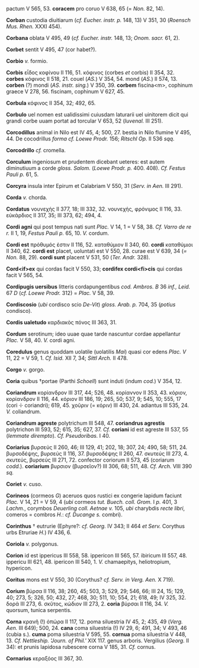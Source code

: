 pactum V 565, 53. **coracem** pro coruo V 638, 65 (= *Non.* 82, 14).

**Corban** custodia diuitiarum (*cf. Eucher. instr. p.* 148, 13) V
351, 30 (*Roensch Mus. Rhen.* XXXI 454).

**Corbana** oblata V 495, 49 (*cf. Eucher. instr.* 148, 13; *Onom.
sacr.* 61, 2).

**Corbet** sentit V 495, 47 (cor habet?).

**Corbio** *v.* formio.

**Corbis** εἶδος κοφίνου II 116, 51. κόφινος (corbes *et* corbis) II
354, 32. **corbes** κόφινος II 518, 21. couel (*AS.*) V 354, 54. mond
(*AS.*) II 574, 13. **corben** (?) mondi (*AS. instr. sing.*) V 350, 39.
**corbem** fiscina\<m\>, cophinum graece V 278, 56. fiscinam, cophinum V
627, 45.

**Corbula** κόφινος II 354, 32; 492, 65.

**Corbulo** uel nomen est ualidissimi cuiusdam laturarii uel uinitorem
dicit qui grandi corbe uuam portat ad torcular V 653, 52 (*Iuvenal.* III
251).

**Corcodillus** animal in Nilo est IV 45, 4; 500, 27. bestia in Nilo
flumine V 495, 44. De cocodrillus *forma cf. Loewe Prodr.* 156; *Ritschl
Op.* II 536 *sqq.*

**Corcodrillo** *cf.* cromella.

**Corculum** ingeniosum et prudentem dicebant ueteres: est autem
diminutiuum a corde *gloss. Salom.* (*Loewe Prodr. p.* 400. 408). *Cf.
Festus Pauli p.* 61, 5.

**Corcyra** insula inter Epirum et Calabriam V 550, 31 (*Serv. in
Aen.* III 291).

**Corda** *v.* chorda.

**Cordatus** νουνεχής II 377, 18; III 332, 32. νουνεχής, φρόνιμος II
116, 33. εὐκάρδιος II 317, 35; III 373, 62; 494, 4.

**Cordi agni** qui post tempus nati sunt *Plac.* V 14, 1 = V 58, 38.
*Cf. Varro de re r.* II 1, 19, *Festus Pauli p.* 65, 10. *V.* cordum.

**Cordi est** πρόθυμός ἐστιν II 116, 52. καταθύμιον II 340, 60.
**cordi** καταθύμιοι II 340, 62. **cordi est** placet, uoluntati est V
550, 28. curae est V 639, 34 (*= Non.* 88, 29). **cordi sunt** placent V
531, 50 (*Ter. Andr.* 328).

**Cord\<if\>ex** qui cordas facit V 550, 33; **cordifex cordi\<fi\>cis**
qui cordas facit V 565, 54.

**Cordipugis uersibus** litteris cordapungentibus *cod. Ambros. B* 36
*inf., Leid.* 67 *D* (*cf. Loewe Prodr.* 312) = *Plac.* V 58, 39.

**Cordiscosio** (*ubi* cordisco scio *De-Vit*) *gloss. Arab. p.* 704, 35
(*potius* condisco).

**Cordis ualetudo** καρδιακὸς πόνος III 363, 31.

**Cordum** serotinum; ideo uuae quae tarde nascuntur cordae appellantur
*Plac.* V 58, 40. *V.* cordi agni.

**Coredulus** genus quoddam uolatile (uolatilis *Mai*) quasi cor edens
*Plac. V* 11, 22 = V 59, 1. *Cf. Isid.* XII 7, 34; *Sittl Arch.* II 478.

**Corgo** *v.* gorgo.

**Coria** quibus †portae (Parthi *Schoell*) sunt induti (indum *cod.*) V
354, 12.

**Coriandrum** κορίανδρον III 317, 44; 526, 48. κορίαννον II 353, 43.
κόριον, κορίανδρον II 116, 44. κόριον III 186, 19; 265, 50; 537, 9; 545,
10; 555, 17 (cori ·i· coriandri); 619, 45. χοῦριν (= κόριν) III 430, 24.
adiantus III 535, 24. *V.* coliandrum.

**Coriandrum agreste** polytrichum III 548, 47. **coriandrus agrestis**
polytrichon III 593, 52; 615, 35; 627, 37. *Cf.* **coriani** id est
agreste III 537, 55 (*lemmate dirempto*). *Cf. Pseudoribas.* I 40.

**Coriarius** βυρσεύς II 260, 46; III 129, 41; 202, 18; 307, 24; 490,
58; 511, 24. βυρσοδέψης, βυρσεύς II 116, 37. βυρσοδέψης II 260, 47.
σκυτεύς III 273, 4. σκυτεύς, βυρσεύς III 271, 72. confector coriorum II
573, 45 (coriarum *codd.*). **coriarium** βυρσιον (βυρσεῖον?) III 306,
68; 511, 48. *Cf. Arch.* VIII 390 *sq.*

**Coriet** *v.* cuso.

**Corineos** (cormeos *G*) aceruos quos rustici ex congerie lapidum
faciunt *Plac.* V 14, 21 = V 59, 4 (*ubi* cormeos *tut. Buech. coll.
Grom.* I *p.* 401, 3 *Lachm.*, corymbos *Deuerling coll. Aetnae v.* 105,
*ubi* charybdis *recte libri*, comeros = combros *H.*: *cf. Ducange s.*
combri).

**Corinthus** † eutrurie (Ephyre?: *cf. Georg.* IV 343; II 464 *et
Serv.* Corythus urbs Etruriae *H.*) IV 436, 6.

**Coriola** *v.* polygonus.

**Corion** id est ippericus III 558, 58. ippericon III 565, 57. ibiricum
III 557, 48. ippericu III 621, 48. ipericon III 540, 1. *V.*
chamaepitys, heliotropium, hypericon.

**Coritus** mons est V 550, 30 (Corythus? *cf. Serv. in Verg. Aen.* X
719).

**Corium** βύρσα II 116, 38; 260, 45; 503, 3; 529, 29; 546, 66; III 24,
15; 129, 40; 273, 5; 326, 50; 432, 27; 468, 30; 511, 10; 554, 21; 618,
49; IV 325, 32. δορά III 273, 6. σκῦτος, κώδιον III 273, 2. **coria**
βύρσαι II 116, 34. *V.* quorsum, tunica serpentis.

**Corna** κρανῆ (!) ὀπώρα II 117, 12. poma siluestria IV 45, 2; 435, 49
(*Verg. Aen.* III 649); 500, 24. **cana** coma siluestria (!) IV 29,
6; 491, 34; V 493, 46 (cubia s.). **cuma** poma siluestria V 595, 55.
**cornua** poma siluestria V 448, 13. *Cf. Nett­leship. 'Journ. of
Phil.'* XIX 117. genus arboris. Vergilius (*Georg.* II 34): et prunis
lapidosa rubescere corna V 185, 31. *Cf.* cornus.

**Cornarius** κεραξόος III 367, 30.
